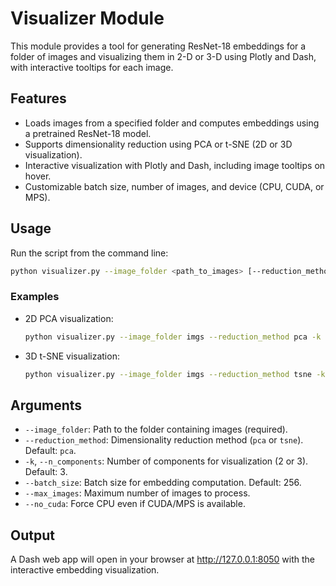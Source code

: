 # Visualizer Module

This module provides a tool for generating ResNet-18 embeddings for a folder of images and visualizing them in 2-D or 3-D using Plotly and Dash, with interactive tooltips for each image.

## Features
- Loads images from a specified folder and computes embeddings using a pretrained ResNet-18 model.
- Supports dimensionality reduction using PCA or t-SNE (2D or 3D visualization).
- Interactive visualization with Plotly and Dash, including image tooltips on hover.
- Customizable batch size, number of images, and device (CPU, CUDA, or MPS).

## Usage
Run the script from the command line:

```bash
python visualizer.py --image_folder <path_to_images> [--reduction_method pca|tsne] [-k 2|3] [--batch_size N] [--max_images N] [--no_cuda]
```

### Examples
- 2D PCA visualization:
  ```bash
  python visualizer.py --image_folder imgs --reduction_method pca -k 2
  ```
- 3D t-SNE visualization:
  ```bash
  python visualizer.py --image_folder imgs --reduction_method tsne -k 3
  ```

## Arguments
- `--image_folder`: Path to the folder containing images (required).
- `--reduction_method`: Dimensionality reduction method (`pca` or `tsne`). Default: `pca`.
- `-k`, `--n_components`: Number of components for visualization (2 or 3). Default: 3.
- `--batch_size`: Batch size for embedding computation. Default: 256.
- `--max_images`: Maximum number of images to process.
- `--no_cuda`: Force CPU even if CUDA/MPS is available.

## Output
A Dash web app will open in your browser at http://127.0.0.1:8050 with the interactive embedding visualization.
